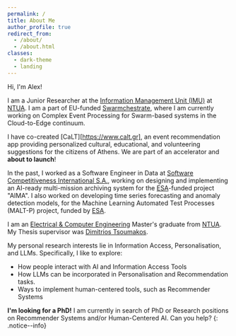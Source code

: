 ```yaml
---
permalink: /
title: About Me
author_profile: true
redirect_from: 
  - /about/
  - /about.html
classes:
  - dark-theme
  - landing
---
```


 Hi, I'm Alex! 

I am a Junior Researcher at the [Information Management Unit (IMU)][6] at [NTUA][2]. I am a part of EU-funded [Swarmchestrate](https://www.swarmchestrate.eu), where I am currently working on Complex Event Processing for Swarm-based systems in the Cloud-to-Edge continuum.

I have co-created [CaLT][https://www.calt.gr], an event recommendation app providing personalized cultural, educational, and volunteering suggestions for the citizens of Athens. We are part of an accelerator and **about to launch**!

In the past, I worked as a Software Engineer in Data at [Software Competitiveness International S.A.][3], working on designing and implementing an AI-ready multi-mission archiving system for the [ESA][4]-funded project "AIMA". I also worked on developing time series forecasting and anomaly detection models, for the Machine Learning Automated Test Processes (MALT-P) project, funded by [ESA][4].

I am an [Electrical & Computer Engineering][1] Master's graduate from [NTUA][2]. My Thesis supervisor was [Dimitrios Tsoumakos][5]. 

My personal research interests lie in Information Access, Personalisation, and LLMs. Specifically, I like to explore:
- How people interact with AI and Information Access Tools
- How LLMs can be incorporated in Personalisation and Recommendation tasks.
- Ways to implement human-centered tools, such as Recommender Systems


**I'm looking for a PhD!** I am currently in search of PhD or Research positions on Recommender Systems and/or Human-Centered AI. Can you help? 
{: .notice--info}


[1]: https://www.ece.ntua.gr
[2]: https://www.ntua.gr
[3]: https://www.softcom-int.com
[4]: https://www.esa.int
[5]: http://www.cslab.ece.ntua.gr/~dtsouma/
[6]: http://imu.ntua.gr/wp/

<!-- A data-driven personal website
======
Like many other Jekyll-based GitHub Pages templates, Academic Pages makes you separate the website's content from its form. The content & metadata of your website are in structured markdown files, while various other files constitute the theme, specifying how to transform that content & metadata into HTML pages. You keep these various markdown (.md), YAML (.yml), HTML, and CSS files in a public GitHub repository. Each time you commit and push an update to the repository, the [GitHub pages](https://pages.github.com/) service creates static HTML pages based on these files, which are hosted on GitHub's servers free of charge.

Many of the features of dynamic content management systems (like Wordpress) can be achieved in this fashion, using a fraction of the computational resources and with far less vulnerability to hacking and DDoSing. You can also modify the theme to your heart's content without touching the content of your site. If you get to a point where you've broken something in Jekyll/HTML/CSS beyond repair, your markdown files describing your talks, publications, etc. are safe. You can rollback the changes or even delete the repository and start over -- just be sure to save the markdown files! Finally, you can also write scripts that process the structured data on the site, such as [this one](https://github.com/academicpages/academicpages.github.io/blob/master/talkmap.ipynb) that analyzes metadata in pages about talks to display [a map of every location you've given a talk](https://academicpages.github.io/talkmap.html). -->
